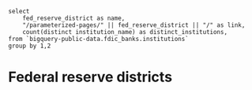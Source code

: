 

```federal_reserve_districts
select 
    fed_reserve_district as name, 
    "/parameterized-pages/" || fed_reserve_district || "/" as link,
    count(distinct institution_name) as distinct_institutions,
from `bigquery-public-data.fdic_banks.institutions`
group by 1,2
```

# Federal reserve districts 

<DataTable data={federal_reserve_districts} link=link/>

